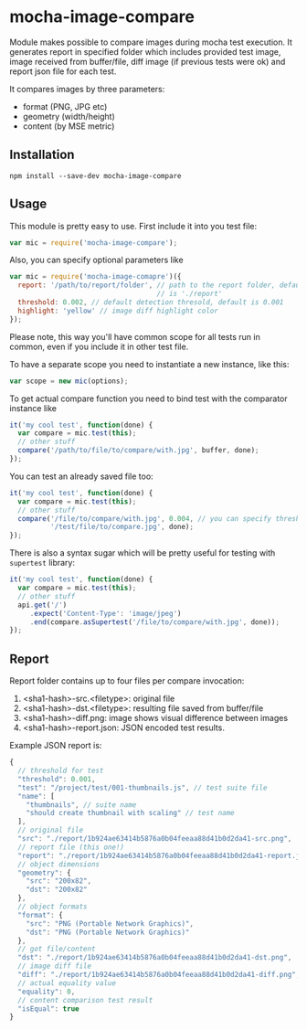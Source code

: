 # mocha-image-compare

Module makes possible to compare images during mocha test execution. It
generates report in specified folder which includes provided test image,
image received from buffer/file, diff image (if previous tests were ok)
and report json file for each test.

It compares images by three parameters:

- format (PNG, JPG etc)
- geometry (width/height)
- content (by MSE metric)

## Installation

    npm install --save-dev mocha-image-compare

## Usage

This module is pretty easy to use. First include it into you test file:

```javascript
var mic = require('mocha-image-compare');
```

Also, you can specify optional parameters like

```javascript
var mic = require('mocha-image-comapre')({
  report: '/path/to/report/folder', // path to the report folder, default
                                    // is './report'
  threshold: 0.002, // default detection thresold, default is 0.001
  highlight: 'yellow' // image diff highlight color
});
```

Please note, this way you'll have common scope for all tests run in common,
even if you include it in other test file.

To have a separate scope you need to instantiate a new instance, like this:

```javascript
var scope = new mic(options);
```

To get actual compare function you need to bind test with the comparator
instance like

```javascript
it('my cool test', function(done) {
  var compare = mic.test(this);
  // other stuff
  compare('/path/to/file/to/compare/with.jpg', buffer, done);
});
```

You can test an already saved file too:

```javascript
it('my cool test', function(done) {
  var compare = mic.test(this);
  // other stuff
  compare('/file/to/compare/with.jpg', 0.004, // you can specify threshold too!
          '/test/file/to/compare.jpg', done);
});
```

There is also a syntax sugar which will be pretty useful for testing with
`supertest` library:

```javascript
it('my cool test', function(done) {
  var compare = mic.test(this);
  // other stuff
  api.get('/')
     .expect('Content-Type': 'image/jpeg')
     .end(compare.asSupertest('/file/to/compare/with.jpg', done));
});
```

## Report

Report folder contains up to four files per compare invocation:

1. &lt;sha1-hash&gt;-src.&lt;filetype&gt;: original file
2. &lt;sha1-hash&gt;-dst.&lt;filetype&gt;: resulting file saved from buffer/file
3. &lt;sha1-hash&gt;-diff.png: image shows visual difference between images
4. &lt;sha1-hash&gt;-report.json: JSON encoded test results.

Example JSON report is:

```javascript
{
  // threshold for test
  "threshold": 0.001,
  "test": "/project/test/001-thumbnails.js", // test suite file
  "name": [
    "thumbnails", // suite name
    "should create thumbnail with scaling" // test name
  ],
  // original file
  "src": "./report/1b924ae63414b5876a0b04feeaa88d41b0d2da41-src.png",
  // report file (this one!)
  "report": "./report/1b924ae63414b5876a0b04feeaa88d41b0d2da41-report.json",
  // object dimensions
  "geometry": {
    "src": "200x82",
    "dst": "200x82"
  },
  // object formats
  "format": {
    "src": "PNG (Portable Network Graphics)",
    "dst": "PNG (Portable Network Graphics)"
  },
  // got file/content
  "dst": "./report/1b924ae63414b5876a0b04feeaa88d41b0d2da41-dst.png",
  // image diff file
  "diff": "./report/1b924ae63414b5876a0b04feeaa88d41b0d2da41-diff.png",
  // actual equality value
  "equality": 0,
  // content comparison test result
  "isEqual": true
}
```
